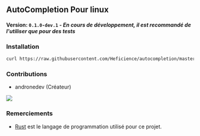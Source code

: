 ## AutoCompletion Pour linux

#### Version: `0.1.0-dev.1` - *En cours de développement, il est recommandé de l'utiliser que pour des tests*

### Installation
```bash
curl https://raw.githubusercontent.com/Heficience/autocompletion/master/install.sh | sh
```

### Contributions
- andronedev (Créateur)
<a href="https://github.com/Heficience/autocompletion/graphs/contributors">
  <img src="https://contrib.rocks/image?repo=Heficience/autocompletion" />
</a>


### Remerciements
- [Rust](https://rust-lang.com/) est le langage de programmation utilisé pour ce projet.

